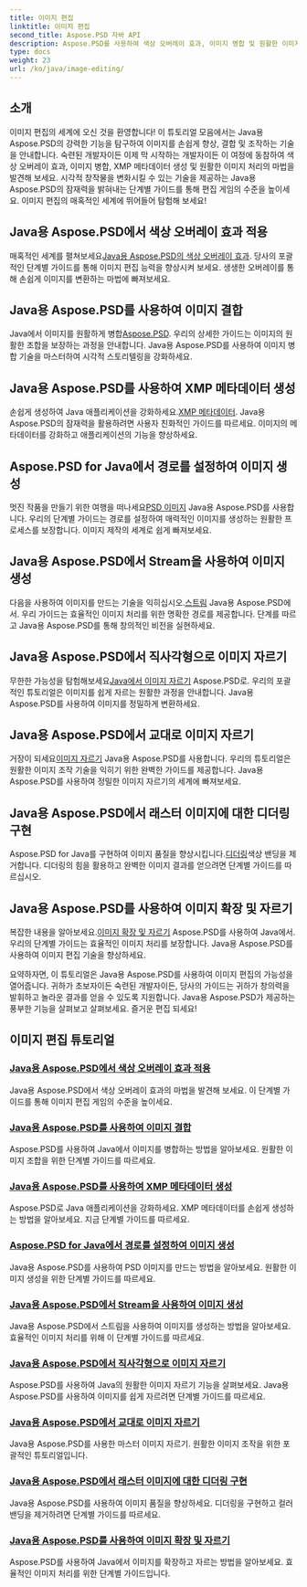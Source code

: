 ```yaml
---
title: 이미지 편집
linktitle: 이미지 편집
second_title: Aspose.PSD 자바 API
description: Aspose.PSD를 사용하여 색상 오버레이 효과, 이미지 병합 및 원활한 이미지 처리의 마법을 발견하세요. 가이드를 통해 이미지 편집 게임의 수준을 높이세요.
type: docs
weight: 23
url: /ko/java/image-editing/
---
```

## 소개 

이미지 편집의 세계에 오신 것을 환영합니다! 이 튜토리얼 모음에서는 Java용 Aspose.PSD의 강력한 기능을 탐구하여 이미지를 손쉽게 향상, 결합 및 조작하는 기술을 안내합니다. 숙련된 개발자이든 이제 막 시작하는 개발자이든 이 여정에 동참하여 색상 오버레이 효과, 이미지 병합, XMP 메타데이터 생성 및 원활한 이미지 처리의 마법을 발견해 보세요. 시각적 창작물을 변화시킬 수 있는 기술을 제공하는 Java용 Aspose.PSD의 잠재력을 밝혀내는 단계별 가이드를 통해 편집 게임의 수준을 높이세요. 이미지 편집의 매혹적인 세계에 뛰어들어 탐험해 보세요!

## Java용 Aspose.PSD에서 색상 오버레이 효과 적용

 매혹적인 세계를 펼쳐보세요[Java용 Aspose.PSD의 색상 오버레이 효과](./color-overlay-effect/). 당사의 포괄적인 단계별 가이드를 통해 이미지 편집 능력을 향상시켜 보세요. 생생한 오버레이를 통해 손쉽게 이미지를 변환하는 마법에 빠져보세요.

## Java용 Aspose.PSD를 사용하여 이미지 결합

 Java에서 이미지를 원활하게 병합[Aspose.PSD](./combine-images/). 우리의 상세한 가이드는 이미지의 원활한 조합을 보장하는 과정을 안내합니다. Java용 Aspose.PSD를 사용하여 이미지 병합 기술을 마스터하여 시각적 스토리텔링을 강화하세요.

## Java용 Aspose.PSD를 사용하여 XMP 메타데이터 생성

 손쉽게 생성하여 Java 애플리케이션을 강화하세요.[XMP 메타데이터](./create-xmp-metadata/). Java용 Aspose.PSD의 잠재력을 활용하려면 사용자 친화적인 가이드를 따르세요. 이미지의 메타데이터를 강화하고 애플리케이션의 기능을 향상하세요.

## Aspose.PSD for Java에서 경로를 설정하여 이미지 생성

 멋진 작품을 만들기 위한 여행을 떠나세요[PSD 이미지](./create-image-by-setting-path/) Java용 Aspose.PSD를 사용합니다. 우리의 단계별 가이드는 경로를 설정하여 매력적인 이미지를 생성하는 원활한 프로세스를 보장합니다. 이미지 제작의 세계로 쉽게 빠져보세요.

## Java용 Aspose.PSD에서 Stream을 사용하여 이미지 생성

 다음을 사용하여 이미지를 만드는 기술을 익히십시오.[스트림](./create-image-using-stream/) Java용 Aspose.PSD에서. 우리 가이드는 효율적인 이미지 처리를 위한 명확한 경로를 제공합니다. 단계를 따르고 Java용 Aspose.PSD를 통해 창의적인 비전을 실현하세요.

## Java용 Aspose.PSD에서 직사각형으로 이미지 자르기

 무한한 가능성을 탐험해보세요[Java에서 이미지 자르기](./crop-image-by-rectangle/) Aspose.PSD로. 우리의 포괄적인 튜토리얼은 이미지를 쉽게 자르는 원활한 과정을 안내합니다. Java용 Aspose.PSD를 사용하여 이미지를 정밀하게 변환하세요.

## Java용 Aspose.PSD에서 교대로 이미지 자르기

 거장이 되세요[이미지 자르기](./crop-image-by-shifts/) Java용 Aspose.PSD를 사용합니다. 우리의 튜토리얼은 원활한 이미지 조작 기술을 익히기 위한 완벽한 가이드를 제공합니다. Java용 Aspose.PSD를 사용하여 정밀한 이미지 자르기의 세계에 빠져보세요.

## Java용 Aspose.PSD에서 래스터 이미지에 대한 디더링 구현

 Aspose.PSD for Java를 구현하여 이미지 품질을 향상시킵니다.[디더링](./implement-dithering/)색상 밴딩을 제거합니다. 디더링의 힘을 활용하고 완벽한 이미지 결과를 얻으려면 단계별 가이드를 따르십시오.

## Java용 Aspose.PSD를 사용하여 이미지 확장 및 자르기

 복잡한 내용을 알아보세요.[이미지 확장 및 자르기](./expand-and-crop-images/) Aspose.PSD를 사용하여 Java에서. 우리의 단계별 가이드는 효율적인 이미지 처리를 보장합니다. Java용 Aspose.PSD를 사용하여 이미지 편집 기술을 향상하세요.

요약하자면, 이 튜토리얼은 Java용 Aspose.PSD를 사용하여 이미지 편집의 가능성을 열어줍니다. 귀하가 초보자이든 숙련된 개발자이든, 당사의 가이드는 귀하가 창의력을 발휘하고 놀라운 결과를 얻을 수 있도록 지원합니다. Java용 Aspose.PSD가 제공하는 풍부한 기능을 살펴보고 살펴보세요. 즐거운 편집 되세요!
## 이미지 편집 튜토리얼
### [Java용 Aspose.PSD에서 색상 오버레이 효과 적용](./color-overlay-effect/)
Java용 Aspose.PSD에서 색상 오버레이 효과의 마법을 발견해 보세요. 이 단계별 가이드를 통해 이미지 편집 게임의 수준을 높이세요.
### [Java용 Aspose.PSD를 사용하여 이미지 결합](./combine-images/)
Aspose.PSD를 사용하여 Java에서 이미지를 병합하는 방법을 알아보세요. 원활한 이미지 조합을 위한 단계별 가이드를 따르세요.
### [Java용 Aspose.PSD를 사용하여 XMP 메타데이터 생성](./create-xmp-metadata/)
Aspose.PSD로 Java 애플리케이션을 강화하세요. XMP 메타데이터를 손쉽게 생성하는 방법을 알아보세요. 지금 단계별 가이드를 따르세요.
### [Aspose.PSD for Java에서 경로를 설정하여 이미지 생성](./create-image-by-setting-path/)
Java용 Aspose.PSD를 사용하여 PSD 이미지를 만드는 방법을 알아보세요. 원활한 이미지 생성을 위한 단계별 가이드를 따르세요.
### [Java용 Aspose.PSD에서 Stream을 사용하여 이미지 생성](./create-image-using-stream/)
Java용 Aspose.PSD에서 스트림을 사용하여 이미지를 생성하는 방법을 알아보세요. 효율적인 이미지 처리를 위해 이 단계별 가이드를 따르세요.
### [Java용 Aspose.PSD에서 직사각형으로 이미지 자르기](./crop-image-by-rectangle/)
Aspose.PSD를 사용하여 Java의 원활한 이미지 자르기 기능을 살펴보세요. Java용 Aspose.PSD를 사용하여 이미지를 쉽게 자르려면 단계별 가이드를 따르세요.
### [Java용 Aspose.PSD에서 교대로 이미지 자르기](./crop-image-by-shifts/)
Java용 Aspose.PSD를 사용한 마스터 이미지 자르기. 원활한 이미지 조작을 위한 포괄적인 튜토리얼입니다.
### [Java용 Aspose.PSD에서 래스터 이미지에 대한 디더링 구현](./implement-dithering/)
Java용 Aspose.PSD를 사용하여 이미지 품질을 향상하세요. 디더링을 구현하고 컬러 밴딩을 제거하려면 단계별 가이드를 따르세요.
### [Java용 Aspose.PSD를 사용하여 이미지 확장 및 자르기](./expand-and-crop-images/)
Aspose.PSD를 사용하여 Java에서 이미지를 확장하고 자르는 방법을 알아보세요. 효율적인 이미지 처리를 위한 단계별 가이드입니다.